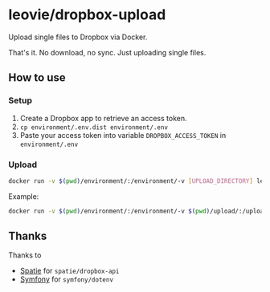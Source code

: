 # leovie/dropbox-upload

Upload single files to Dropbox via Docker.

That's it. No download, no sync. Just uploading single files.

## How to use
### Setup
1. Create a Dropbox app to retrieve an access token.
2. `cp environment/.env.dist environment/.env`
3. Paste your access token into variable `DROPBOX_ACCESS_TOKEN` in `environment/.env`

### Upload
```bash
docker run -v $(pwd)/environment/:/environment/-v [UPLOAD_DIRECTORY] leovie/dropbox-upload -l [FILEPATH_IN_DOCKER_CONTAINER] -r [FILEPATH_IN_DROPBOX]
```

Example:
```bash
docker run -v $(pwd)/environment/:/environment/-v $(pwd)/upload/:/upload/ leovie/dropbox-upload -l /upload/backup.tar -r backup.tar
```

## Thanks
Thanks to
 - [Spatie](https://github.com/spatie) for `spatie/dropbox-api`
 - [Symfony](https://github.com/symfony/) for `symfony/dotenv`